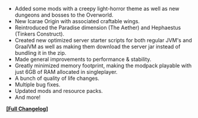 




- Added some mods with a creepy light-horror theme as well as new dungeons and bosses to the Overworld.
- New Icarae Origin with associated craftable wings.
- Reintroduced the Paradise dimension (The Aether) and Hephaestus (Tinkers Construct).
- Created new optimized server starter scripts for both regular JVM's and GraalVM as well as making them download the server jar instead of bundling it in the zip.
- Made general improvements to performance & stability.
- Greatly minimized memory footprint, making the modpack playable with just 6GB of RAM allocated in singleplayer.
- A bunch of quality of life changes.
- Multiple bug fixes.
- Updated mods and resource packs.
- And more!

**[[Full Changelog]](https://crismpack.net/insomniahardcore/changelogs/1.20/1.20.1#v2.2.0)**